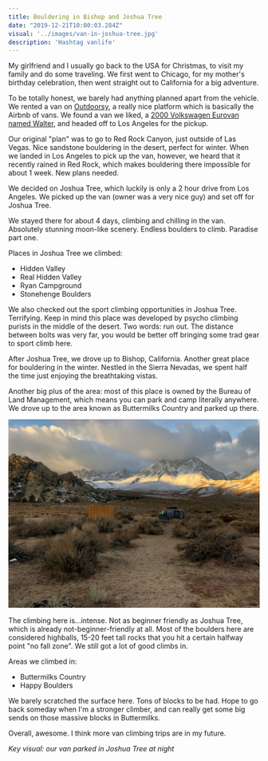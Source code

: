 ```yaml
---
title: Bouldering in Bishop and Joshua Tree
date: "2019-12-21T10:00:03.284Z"
visual: '../images/van-in-joshua-tree.jpg'
description: 'Hashtag vanlife'
---
```


My girlfriend and I usually go back to the USA for Christmas, to visit my family and do some traveling. We first went to Chicago, for my mother's birthday celebration, then went straight out to California for a big adventure. 

To be totally honest, we barely had anything planned apart from the vehicle. We rented a van on [Outdoorsy](https://www.outdoorsy.com/), a really nice platform which is basically the Airbnb of vans. We found a van we liked, a [2000 Volkswagen Eurovan named Walter](https://www.outdoorsy.com/rv-rental/lakewood_ca/2000_volkswagen_winnebago_46412-listing), and headed off to Los Angeles for the pickup. 

Our original "plan" was to go to Red Rock Canyon, just outside of Las Vegas. Nice sandstone bouldering in the desert, perfect for winter. When we landed in Los Angeles to pick up the van, however, we heard that it recently rained in Red Rock, which makes bouldering there impossible for about 1 week. New plans needed.

We decided on Joshua Tree, which luckily is only a 2 hour drive from Los Angeles. We picked up the van (owner was a very nice guy) and set off for Joshua Tree.

We stayed there for about 4 days, climbing and chilling in the van. Absolutely stunning moon-like scenery. Endless boulders to climb. Paradise part one.

Places in Joshua Tree we climbed:
* Hidden Valley
* Real Hidden Valley
* Ryan Campground
* Stonehenge Boulders


We also checked out the sport climbing opportunities in Joshua Tree. Terrifying. Keep in mind this place was developed by psycho climbing purists in the middle of the desert. Two words: run out. The distance between bolts was very far, you would be better off bringing some trad gear to sport climb here.

After Joshua Tree, we drove up to Bishop, California. Another great place for bouldering in the winter. Nestled in the Sierra Nevadas, we spent half the time just enjoying the breathtaking vistas. 

Another big plus of the area: most of this place is owned by the Bureau of Land Management, which means you can park and camp literally anywhere. We drove up to the area known as Buttermilks Country and parked up there. 

![buttermilks parking lot in Bishop](../images/buttermilks.jpg)

The climbing here is...intense. Not as beginner friendly as Joshua Tree, which is already not-beginner-friendly at all. Most of the boulders here are considered highballs, 15-20 feet tall rocks that you hit a certain halfway point "no fall zone". We still got a lot of good climbs in.

Areas we climbed in:
* Buttermilks Country
* Happy Boulders

We barely scratched the surface here. Tons of blocks to be had. Hope to go back someday when I'm a stronger climber, and can really get some big sends on those massive blocks in Buttermilks. 

Overall, awesome. I think more van climbing trips are in my future.

_Key visual: our van parked in Joshua Tree at night_